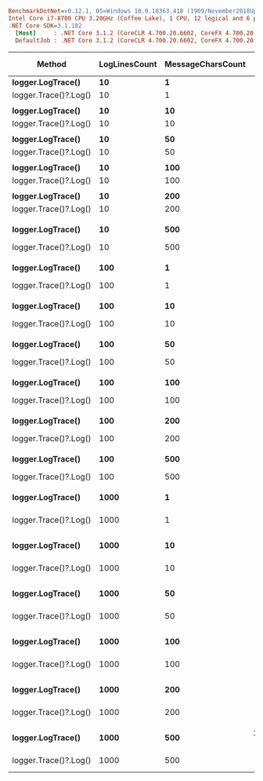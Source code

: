 ``` ini

BenchmarkDotNet=v0.12.1, OS=Windows 10.0.18363.418 (1909/November2018Update/19H2)
Intel Core i7-8700 CPU 3.20GHz (Coffee Lake), 1 CPU, 12 logical and 6 physical cores
.NET Core SDK=3.1.102
  [Host]     : .NET Core 3.1.2 (CoreCLR 4.700.20.6602, CoreFX 4.700.20.6702), X64 RyuJIT
  DefaultJob : .NET Core 3.1.2 (CoreCLR 4.700.20.6602, CoreFX 4.700.20.6702), X64 RyuJIT


```
|                Method | LogLinesCount | MessageCharsCount |          Mean |        Error |       StdDev | Ratio |    Gen 0 | Gen 1 | Gen 2 | Allocated |
|---------------------- |-------------- |------------------ |--------------:|-------------:|-------------:|------:|---------:|------:|------:|----------:|
|     **logger.LogTrace()** |            **10** |                **1** |     **424.12 ns** |     **1.194 ns** |     **1.117 ns** |  **1.00** |   **0.0381** |     **-** |     **-** |     **240 B** |
| logger.Trace()?.Log() |            10 |                1 |      92.96 ns |     0.228 ns |     0.202 ns |  0.22 |        - |     - |     - |         - |
|                       |               |                  |               |              |              |       |          |       |       |           |
|     **logger.LogTrace()** |            **10** |               **10** |     **437.26 ns** |     **2.694 ns** |     **2.520 ns** |  **1.00** |   **0.0763** |     **-** |     **-** |     **480 B** |
| logger.Trace()?.Log() |            10 |               10 |      92.65 ns |     0.206 ns |     0.172 ns |  0.21 |        - |     - |     - |         - |
|                       |               |                  |               |              |              |       |          |       |       |           |
|     **logger.LogTrace()** |            **10** |               **50** |     **518.23 ns** |     **1.582 ns** |     **1.480 ns** |  **1.00** |   **0.2031** |     **-** |     **-** |    **1280 B** |
| logger.Trace()?.Log() |            10 |               50 |      92.57 ns |     0.156 ns |     0.146 ns |  0.18 |        - |     - |     - |         - |
|                       |               |                  |               |              |              |       |          |       |       |           |
|     **logger.LogTrace()** |            **10** |              **100** |     **599.09 ns** |     **2.709 ns** |     **2.262 ns** |  **1.00** |   **0.3567** |     **-** |     **-** |    **2240 B** |
| logger.Trace()?.Log() |            10 |              100 |      92.41 ns |     0.091 ns |     0.071 ns |  0.15 |        - |     - |     - |         - |
|                       |               |                  |               |              |              |       |          |       |       |           |
|     **logger.LogTrace()** |            **10** |              **200** |     **794.71 ns** |     **5.362 ns** |     **5.016 ns** |  **1.00** |   **0.6752** |     **-** |     **-** |    **4240 B** |
| logger.Trace()?.Log() |            10 |              200 |      92.90 ns |     0.385 ns |     0.342 ns |  0.12 |        - |     - |     - |         - |
|                       |               |                  |               |              |              |       |          |       |       |           |
|     **logger.LogTrace()** |            **10** |              **500** |   **1,386.20 ns** |    **11.427 ns** |    **10.689 ns** |  **1.00** |   **1.6308** |     **-** |     **-** |   **10240 B** |
| logger.Trace()?.Log() |            10 |              500 |      92.35 ns |     0.099 ns |     0.083 ns |  0.07 |        - |     - |     - |         - |
|                       |               |                  |               |              |              |       |          |       |       |           |
|     **logger.LogTrace()** |           **100** |                **1** |   **4,115.59 ns** |     **7.806 ns** |     **7.301 ns** |  **1.00** |   **0.3815** |     **-** |     **-** |    **2400 B** |
| logger.Trace()?.Log() |           100 |                1 |     804.60 ns |     1.327 ns |     1.177 ns |  0.20 |        - |     - |     - |         - |
|                       |               |                  |               |              |              |       |          |       |       |           |
|     **logger.LogTrace()** |           **100** |               **10** |   **4,351.69 ns** |    **14.765 ns** |    **13.811 ns** |  **1.00** |   **0.7629** |     **-** |     **-** |    **4800 B** |
| logger.Trace()?.Log() |           100 |               10 |     806.47 ns |     1.241 ns |     1.160 ns |  0.19 |        - |     - |     - |         - |
|                       |               |                  |               |              |              |       |          |       |       |           |
|     **logger.LogTrace()** |           **100** |               **50** |   **5,369.58 ns** |    **24.178 ns** |    **22.616 ns** |  **1.00** |   **2.0370** |     **-** |     **-** |   **12800 B** |
| logger.Trace()?.Log() |           100 |               50 |     806.44 ns |     1.604 ns |     1.501 ns |  0.15 |        - |     - |     - |         - |
|                       |               |                  |               |              |              |       |          |       |       |           |
|     **logger.LogTrace()** |           **100** |              **100** |   **5,867.91 ns** |    **45.101 ns** |    **42.188 ns** |  **1.00** |   **3.5706** |     **-** |     **-** |   **22400 B** |
| logger.Trace()?.Log() |           100 |              100 |     804.60 ns |     0.402 ns |     0.357 ns |  0.14 |        - |     - |     - |         - |
|                       |               |                  |               |              |              |       |          |       |       |           |
|     **logger.LogTrace()** |           **100** |              **200** |   **7,686.91 ns** |    **46.081 ns** |    **43.104 ns** |  **1.00** |   **6.7444** |     **-** |     **-** |   **42400 B** |
| logger.Trace()?.Log() |           100 |              200 |     805.08 ns |     1.320 ns |     1.234 ns |  0.10 |        - |     - |     - |         - |
|                       |               |                  |               |              |              |       |          |       |       |           |
|     **logger.LogTrace()** |           **100** |              **500** |  **13,741.84 ns** |    **73.457 ns** |    **68.712 ns** |  **1.00** |  **16.3116** |     **-** |     **-** |  **102400 B** |
| logger.Trace()?.Log() |           100 |              500 |     804.96 ns |     0.673 ns |     0.526 ns |  0.06 |        - |     - |     - |         - |
|                       |               |                  |               |              |              |       |          |       |       |           |
|     **logger.LogTrace()** |          **1000** |                **1** |  **42,742.52 ns** |    **63.901 ns** |    **59.773 ns** |  **1.00** |   **3.7842** |     **-** |     **-** |   **24000 B** |
| logger.Trace()?.Log() |          1000 |                1 |   7,953.00 ns |     1.207 ns |     0.942 ns |  0.19 |        - |     - |     - |         - |
|                       |               |                  |               |              |              |       |          |       |       |           |
|     **logger.LogTrace()** |          **1000** |               **10** |  **43,455.84 ns** |    **99.043 ns** |    **82.706 ns** |  **1.00** |   **7.6294** |     **-** |     **-** |   **48000 B** |
| logger.Trace()?.Log() |          1000 |               10 |   7,955.17 ns |     4.860 ns |     4.546 ns |  0.18 |        - |     - |     - |         - |
|                       |               |                  |               |              |              |       |          |       |       |           |
|     **logger.LogTrace()** |          **1000** |               **50** |  **50,061.37 ns** |   **133.859 ns** |   **125.211 ns** |  **1.00** |  **20.3857** |     **-** |     **-** |  **128000 B** |
| logger.Trace()?.Log() |          1000 |               50 |   7,966.59 ns |    11.620 ns |    10.869 ns |  0.16 |        - |     - |     - |         - |
|                       |               |                  |               |              |              |       |          |       |       |           |
|     **logger.LogTrace()** |          **1000** |              **100** |  **58,724.55 ns** |   **333.245 ns** |   **311.718 ns** |  **1.00** |  **35.7056** |     **-** |     **-** |  **224000 B** |
| logger.Trace()?.Log() |          1000 |              100 |   7,969.12 ns |    14.837 ns |    13.878 ns |  0.14 |        - |     - |     - |         - |
|                       |               |                  |               |              |              |       |          |       |       |           |
|     **logger.LogTrace()** |          **1000** |              **200** |  **76,896.02 ns** |   **715.905 ns** |   **669.658 ns** |  **1.00** |  **67.5049** |     **-** |     **-** |  **424000 B** |
| logger.Trace()?.Log() |          1000 |              200 |   7,971.79 ns |    12.201 ns |    11.413 ns |  0.10 |        - |     - |     - |         - |
|                       |               |                  |               |              |              |       |          |       |       |           |
|     **logger.LogTrace()** |          **1000** |              **500** | **138,276.28 ns** | **1,165.253 ns** | **1,089.978 ns** |  **1.00** | **163.0859** |     **-** |     **-** | **1024000 B** |
| logger.Trace()?.Log() |          1000 |              500 |   7,968.87 ns |     9.716 ns |     8.613 ns |  0.06 |        - |     - |     - |         - |
